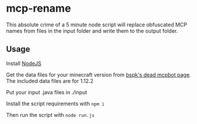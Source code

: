# mcp-rename

This absolute crime of a 5 minute node script will replace obfuscated MCP names from files in the input folder and write them to the output folder.

## Usage

Install [NodeJS](https://nodejs.org/en/download/)

Get the data files for your minecraft version from [bspk's dead mcpbot page](https://web.archive.org/web/20210925221937/http://export.mcpbot.bspk.rs/export/mcp_stable_nodoc/). The included data files are for 1.12.2

Put your input .java files in ./input

Install the script requirements with `npm i`

Then run the script with `node run.js`